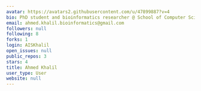 ```yaml
---
avatar: https://avatars2.githubusercontent.com/u/47899887?v=4
bio: PhD student and bioinformatics researcher @ School of Computer Science and Engineering.
email: ahmed.khalil.bioinformatics@gmail.com
followers: null
following: 8
forks: 1
login: AISKhalil
open_issues: null
public_repos: 3
stars: 4
title: Ahmed Khalil
user_type: User
website: null
---
```


